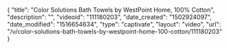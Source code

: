 {
    "title": "Color Solutions Bath Towels by WestPoint Home, 100% Cotton",
    "description": "",
    "videoid": "111180203",
    "date_created": "1502924097",
    "date_modified": "1516654634",
    "type": "captivate",
    "layout": "video",
    "url": "\/v\/color-solutions-bath-towels-by-westpoint-home-100-cotton\/111180203"
}